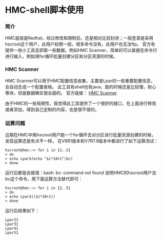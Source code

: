 # HMC-shell脚本使用
### 简介
HMC底层是Redhat，经过修改和限制后，还是相对比较封闭；一般登录是采用hscroot这个用户，此用户权限一般，很多命令没有，此用户也无法ftp。
官方有提供一些小工具去抓取一些数据，例如HMC Scanner，简单的可以直接在命令行进行输入，例如用for循环批量创建分区和分区资源的时候。
### HMC Scanner
HMC Scanner可以用于HMC配置信息收集，主要是Lpar的一些重要配置信息，会自动生成一个配置表格。
此工具有shell也有java，跑的时候还是比较慢，耐心等待，但是数据确实很全面的。
官方链接：
[HMC Scanner](https://www.ibm.com/support/pages/node/1117515?mhsrc=ibmsearch_a&mhq=HMC%20scanner)

由于HMC的一些局限性，我觉得此工具提供了一个很好的接口，在上面进行修改或者添加，得到自己定制的内容，也是很不错的。
### 运算问题
近期在HMC中用hscroot用户跑一个for循环去对分区进行批量资源创建的时候，发现运算还是有点不一样。
在V9R1版本和V7R7.9版本中都进行了如下运算测试：
```shell
hscroot@hmc:~> for i in {2..5}
> do
> echo Lpar$(echo "$i*10+1"|bc)
> done
```
运行后都是会报错：bash: bc: command not found
说明HMC的hscroot用户没bc这个命令，用下面运算方法替代即可：
```shell
hscroot@hmc:~> for i in {2..5}
> do
> echo Lpar$(($i*10+1))
> done
```
运行后结果如下：
```shell
Lpar21
Lpar31
Lpar41
Lpar51
```
